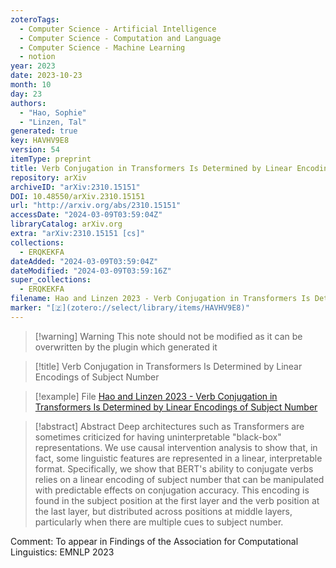 ```yaml
---
zoteroTags:
  - Computer Science - Artificial Intelligence
  - Computer Science - Computation and Language
  - Computer Science - Machine Learning
  - notion
year: 2023
date: 2023-10-23
month: 10
day: 23
authors:
  - "Hao, Sophie"
  - "Linzen, Tal"
generated: true
key: HAVHV9E8
version: 54
itemType: preprint
title: Verb Conjugation in Transformers Is Determined by Linear Encodings of Subject Number
repository: arXiv
archiveID: "arXiv:2310.15151"
DOI: 10.48550/arXiv.2310.15151
url: "http://arxiv.org/abs/2310.15151"
accessDate: "2024-03-09T03:59:04Z"
libraryCatalog: arXiv.org
extra: "arXiv:2310.15151 [cs]"
collections:
  - ERQKEKFA
dateAdded: "2024-03-09T03:59:04Z"
dateModified: "2024-03-09T03:59:16Z"
super_collections:
  - ERQKEKFA
filename: Hao and Linzen 2023 - Verb Conjugation in Transformers Is Determined by Linear Encodings of Subject Number
marker: "[🇿](zotero://select/library/items/HAVHV9E8)"
---
```


>[!warning] Warning
> This note should not be modified as it can be overwritten by the plugin which generated it

> [!title] Verb Conjugation in Transformers Is Determined by Linear Encodings of Subject Number

> [!example] File
> [Hao and Linzen 2023 - Verb Conjugation in Transformers Is Determined by Linear Encodings of Subject Number](Hao%20and%20Linzen%202023%20-%20Verb%20Conjugation%20in%20Transformers%20Is%20Determined%20by%20Linear%20Encodings%20of%20Subject%20Number.pdf)

> [!abstract] Abstract
> Deep architectures such as Transformers are sometimes criticized for having uninterpretable "black-box" representations. We use causal intervention analysis to show that, in fact, some linguistic features are represented in a linear, interpretable format. Specifically, we show that BERT's ability to conjugate verbs relies on a linear encoding of subject number that can be manipulated with predictable effects on conjugation accuracy. This encoding is found in the subject position at the first layer and the verb position at the last layer, but distributed across positions at middle layers, particularly when there are multiple cues to subject number.

Comment: To appear in Findings of the Association for Computational Linguistics: EMNLP 2023

